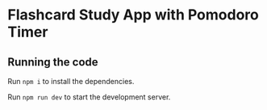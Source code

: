 
  # Flashcard Study App with Pomodoro Timer

  ## Running the code

  Run `npm i` to install the dependencies.

  Run `npm run dev` to start the development server.
  
